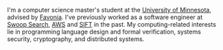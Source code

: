 I'm a computer science master's student at the [University of Minnesota][1],
advised by [Favonia]. I've previously worked as a software engineer at [Swoop
Search], [AWS] and [SIFT] in the past. My computing-related interests lie in
programming language design and formal verification, systems security,
cryptography, and distributed systems.

[1]: https://twin-cities.umn.edu/
[Swoop Search]: https://swoopsrch.com/
[aws]: https://aws.amazon.com/
[sift]: https://www.sift.net/
[favonia]: https://favonia.org/
